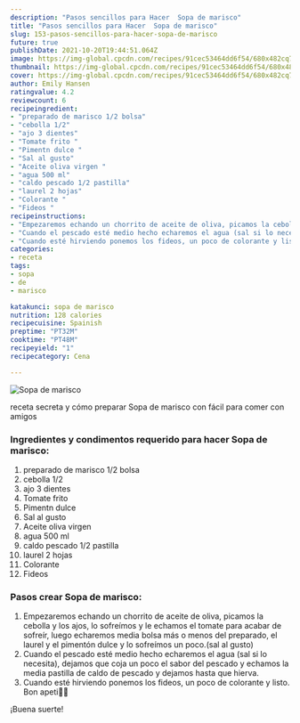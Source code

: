 ```yaml
---
description: "Pasos sencillos para Hacer  Sopa de marisco"
title: "Pasos sencillos para Hacer  Sopa de marisco"
slug: 153-pasos-sencillos-para-hacer-sopa-de-marisco
future: true
publishDate: 2021-10-20T19:44:51.064Z
image: https://img-global.cpcdn.com/recipes/91cec53464dd6f54/680x482cq70/sopa-de-marisco-foto-principal.jpg
thumbnail: https://img-global.cpcdn.com/recipes/91cec53464dd6f54/680x482cq70/sopa-de-marisco-foto-principal.jpg
cover: https://img-global.cpcdn.com/recipes/91cec53464dd6f54/680x482cq70/sopa-de-marisco-foto-principal.jpg
author: Emily Hansen
ratingvalue: 4.2
reviewcount: 6
recipeingredient:
- "preparado de marisco 1/2 bolsa"
- "cebolla 1/2"
- "ajo 3 dientes"
- "Tomate frito "
- "Pimentn dulce "
- "Sal al gusto"
- "Aceite oliva virgen "
- "agua 500 ml"
- "caldo pescado 1/2 pastilla"
- "laurel 2 hojas"
- "Colorante "
- "Fideos "
recipeinstructions:
- "Empezaremos echando un chorrito de aceite de oliva, picamos la cebolla y los ajos, lo sofreímos y le echamos el tomate para acabar de sofreír, luego echaremos media bolsa más o menos del preparado, el laurel y el pimentón dulce y lo sofreímos un poco.(sal al gusto)"
- "Cuando el pescado esté medio hecho echaremos el agua (sal si lo necesita), dejamos que coja un poco el sabor del pescado y echamos la media pastilla de caldo de pescado y dejamos hasta que hierva."
- "Cuando esté hirviendo ponemos los fideos, un poco de colorante y listo. Bon apeti🍲🥄"
categories:
- receta
tags:
- sopa
- de
- marisco

katakunci: sopa de marisco 
nutrition: 128 calories
recipecuisine: Spainish
preptime: "PT32M"
cooktime: "PT48M"
recipeyield: "1"
recipecategory: Cena

---
```



![Sopa de marisco](https://img-global.cpcdn.com/recipes/91cec53464dd6f54/680x482cq70/sopa-de-marisco-foto-principal.jpg)

receta secreta y cómo preparar Sopa de marisco con fácil para comer con amigos

<!--inarticleads1-->

### Ingredientes y condimentos requerido para hacer Sopa de marisco:

1. preparado de marisco 1/2 bolsa
1. cebolla 1/2
1. ajo 3 dientes
1. Tomate frito 
1. Pimentn dulce 
1. Sal al gusto
1. Aceite oliva virgen 
1. agua 500 ml
1. caldo pescado 1/2 pastilla
1. laurel 2 hojas
1. Colorante 
1. Fideos 



<!--inarticleads2-->

### Pasos crear Sopa de marisco:

1. Empezaremos echando un chorrito de aceite de oliva, picamos la cebolla y los ajos, lo sofreímos y le echamos el tomate para acabar de sofreír, luego echaremos media bolsa más o menos del preparado, el laurel y el pimentón dulce y lo sofreímos un poco.(sal al gusto)
1. Cuando el pescado esté medio hecho echaremos el agua (sal si lo necesita), dejamos que coja un poco el sabor del pescado y echamos la media pastilla de caldo de pescado y dejamos hasta que hierva.
1. Cuando esté hirviendo ponemos los fideos, un poco de colorante y listo. Bon apeti🍲🥄



¡Buena suerte!

